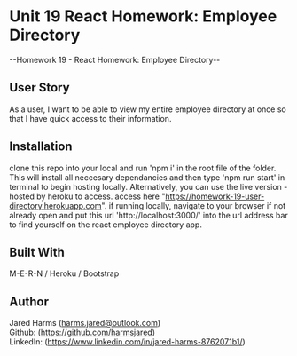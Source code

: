 # Unit 19 React Homework: Employee Directory


--Homework 19 -  React Homework: Employee Directory--


## User Story

As a user, I want to be able to view my entire employee directory at once so that I have quick access to their information.



## Installation

clone this repo into your local and run 'npm i' in the root file of the folder. 
This will install all neccesary dependancies and then type 'npm run start' in terminal to begin hosting locally.
Alternatively, you can use the live version - hosted by heroku to access. access here "https://homework-19-user-directory.herokuapp.com". if running locally, navigate to your browser if not already open and put this url 'http://localhost:3000/' into the url address bar to find yourself on the react employee directory app. 



## Built With

M-E-R-N / Heroku / Bootstrap 



## Author

Jared Harms (harms.jared@outlook.com) <br>
Github: (https://github.com/harmsjared) <br>
LinkedIn: (https://www.linkedin.com/in/jared-harms-8762071b1/)

